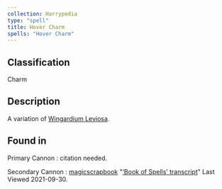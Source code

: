 ```yaml
---
collection: Harrypedia
type: "spell"
title: Hover Charm
spells: "Hover Charm"
---
```


## Classification

Charm

## Description

A variation of [Wingardium Leviosa][].

[Wingardium Leviosa]: <../wingardium leviosa/>

## Found in

Primary Cannon
: citation needed.

Secondary Cannon
: [magicscrapbook](https://magicscrapbook.tumblr.com/)
"[‘Book of Spells’ transcript](https://magicscrapbook.tumblr.com/post/162085200042/book-of-spells-transcript)"
Last Viewed 2021-09-30.
